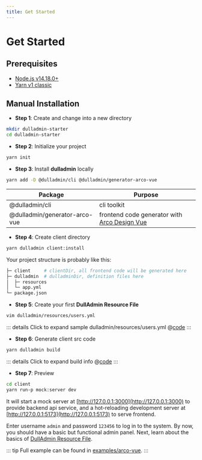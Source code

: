 ```yaml
---
title: Get Started
---
```


# Get Started

## Prerequisites

- [Node.js v14.18.0+](https://nodejs.org/)
- [Yarn v1 classic](https://classic.yarnpkg.com/en/)

## Manual Installation

- **Step 1**: Create and change into a new directory

```bash
mkdir dulladmin-starter
cd dulladmin-starter
```

- **Step 2**: Initialize your project

```bash
yarn init
```

- **Step 3**: Install **dulladmin** locally

```bash
yarn add -D @dulladmin/cli @dulladmin/generator-arco-vue
```

| Package                       | Purpose                                                                 |
| ----------------------------- | ----------------------------------------------------------------------- |
| @dulladmin/cli                | cli toolkit                                                             |
| @dulladmin/generator-arco-vue | frontend code generator with [Arco Design Vue](https://arco.design/vue) |

- **Step 4**: Create client directory

```bash
yarn dulladmin client:install
```

Your project structure is probably like this:

```bash
├─ client     # clientDir, all frontend code will be generated here
├─ dulladmin  # dulladminDir, definition files here
│  ├─ resources
│  └─ app.yml
└─ package.json
```

- **Step 5**: Create your first **DullAdmin Resource File**

```bash
vim dulladmin/resources/users.yml
```

::: details Click to expand sample dulladmin/resources/users.yml
@[code](@/files/guide/getting-started-resources-users.yml)
:::

- **Step 6**: Generate client src code

```bash
yarn dulladmin build
```

::: details Click to expand build info
@[code](@/files/guide/getting-started-build-info.sh)
:::

- **Step 7**: Preview

```bash
cd client
yarn run-p mock:server dev
```

It will start a mock server at [http://127.0.0.1:3000](http://127.0.0.1:3000) to provide backend api service, and a
hot-reloading development server at [http://127.0.0.1:5173](http://127.0.0.1:5173) to serve frontend.

Enter username `admin` and password `123456` to log in to the system. By now, you should have a basic but functional
admin panel. Next, learn about the basics of [DullAdmin Resource File](./resource-file.md).

::: tip
Full example can be found in [examples/arco-vue](https://github.com/dulladmin/dulladmin/tree/main/examples/arco-vue).
:::

